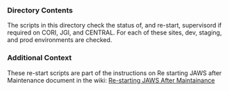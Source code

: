 ### Directory Contents 
The scripts in this directory check the status of, and re-start, supervisord if required on CORI, JGI, and CENTRAL.  For each of these sites, dev, staging, and prod environments are checked.

### Additional Context
These re-start scripts are part of the instructions on Re starting JAWS after Maintenance document in the wiki: [Re-starting JAWS After Maintainance](
https://code.jgi.doe.gov/advanced-analysis/jaws/-/wikis/Re-starting-JAWS-after-Maintenance)


